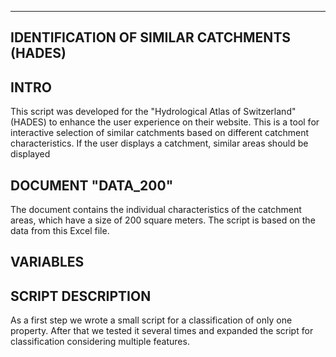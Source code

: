 ------------------------------------------------------------
IDENTIFICATION OF SIMILAR CATCHMENTS (HADES)
------------------------------------------------------------

INTRO
------------------------------------------------------------
This script was developed for the "Hydrological Atlas of Switzerland" (HADES) to enhance the user experience on their website. This is a tool for interactive selection of similar catchments based on different catchment characteristics. If the user displays a catchment, similar areas should be displayed

DOCUMENT "DATA_200"
------------------------------------------------------------
The document contains the individual characteristics of the catchment areas, which have a size of 200 square meters. The script is based on the data from this Excel file. 


VARIABLES
------------------------------------------------------------


SCRIPT DESCRIPTION
------------------------------------------------------------
As a first step we wrote a small script for a classification of only one property. After that we tested it several times and expanded the script for classification considering multiple features. 
